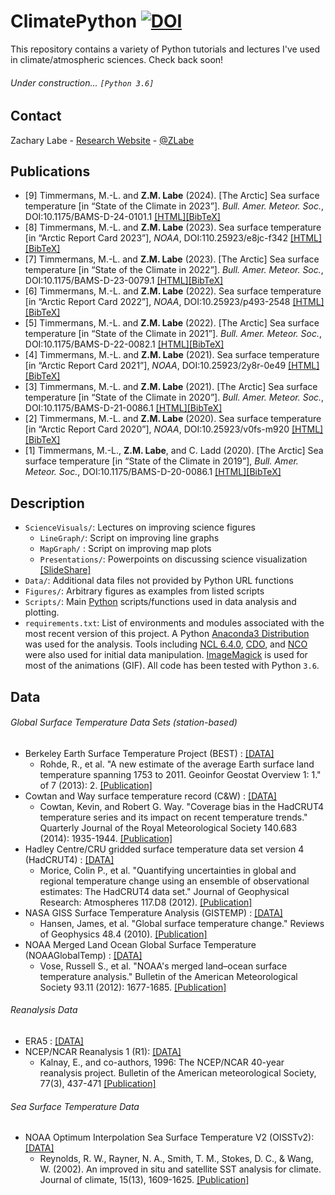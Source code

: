 # ClimatePython [![DOI](https://zenodo.org/badge/135844507.svg)](https://zenodo.org/badge/latestdoi/135844507)
This repository contains a variety of Python tutorials and lectures I've used in climate/atmospheric sciences. Check back soon!

###### Under construction... ```[Python 3.6]```

## Contact
Zachary Labe - [Research Website](https://zacklabe.com/) - [@ZLabe](https://twitter.com/ZLabe)

## Publications
+ [9] Timmermans, M.-L. and **Z.M. Labe** (2024). [The Arctic] Sea surface temperature [in “State of the Climate in 2023”]. *Bull. Amer. Meteor. Soc.*, DOI:10.1175/BAMS-D-24-0101.1 [[HTML]](https://journals.ametsoc.org/view/journals/bams/105/8/BAMS-D-24-0101.1.xml)[[BibTeX]](https://zacklabe.com/wp-content/uploads/2024/08/thearctic_bams_sotc2023_bibtex.pdf)
+ [8] Timmermans, M.-L. and **Z.M. Labe** (2023). Sea surface temperature [in “Arctic Report Card 2023”], *NOAA*, DOI:110.25923/e8jc-f342 [[HTML]](https://arctic.noaa.gov/report-card/report-card-2023/sea-surface-temperature-2023/)[[BibTeX]](https://zacklabe.files.wordpress.com/2023/12/timmermans-labe_arc2023_sstchapter_bibtex.pdf)
+ [7] Timmermans, M.-L. and **Z.M. Labe** (2023). [The Arctic] Sea surface temperature [in “State of the Climate in 2022”]. *Bull. Amer. Meteor. Soc.*, DOI:10.1175/BAMS-D-23-0079.1 [[HTML]](https://journals.ametsoc.org/view/journals/bams/104/9/BAMS-D-23-0079.1.xml)[[BibTeX]](https://zacklabe.files.wordpress.com/2023/09/thearctic_bams_sotc2022_bibtex.pdf)
+ [6] Timmermans, M.-L. and **Z.M. Labe** (2022). Sea surface temperature [in “Arctic Report Card 2022”], *NOAA*, DOI:10.25923/p493-2548 [[HTML]](https://arctic.noaa.gov/Report-Card/Report-Card-2022/ArtMID/8054/ArticleID/988/Sea-Surface-Temperature)[[BibTeX]](https://zacklabe.files.wordpress.com/2022/12/timmermans-labe_arc2022_sstchapter_bibtex.pdf)
+ [5] Timmermans, M.-L. and **Z.M. Labe** (2022). [The Arctic] Sea surface temperature [in “State of the Climate in 2021”]. *Bull. Amer. Meteor. Soc.*, DOI:10.1175/BAMS-D-22-0082.1 [[HTML]](https://journals.ametsoc.org/view/journals/bams/103/8/BAMS-D-22-0082.1.xml)[[BibTeX]](https://zacklabe.files.wordpress.com/2022/09/thearctic_bams_sotc2021_bibtex.pdf)
+ [4] Timmermans, M.-L. and **Z.M. Labe** (2021). Sea surface temperature [in “Arctic Report Card 2021”], *NOAA*, DOI:10.25923/2y8r-0e49 [[HTML]](https://www.arctic.noaa.gov/Report-Card/Report-Card-2021/ArtMID/8022/ArticleID/944/Sea-Surface-Temperature)[[BibTeX]](https://zacklabe.files.wordpress.com/2022/08/9bbf7-timmermans-labe_arc2021_sstchapter_bibtex.pdf)
+ [3] Timmermans, M.-L. and **Z.M. Labe** (2021). [The Arctic] Sea surface temperature [in “State of the Climate in 2020”]. *Bull. Amer. Meteor. Soc.*, DOI:10.1175/BAMS-D-21-0086.1 [[HTML]](https://journals.ametsoc.org/view/journals/bams/102/8/BAMS-D-21-0086.1.xml)[[BibTeX]](https://zacklabe.files.wordpress.com/2022/08/9906a-thearctic_bams_sotc2020_bibtex.pdf)
+ [2] Timmermans, M.-L. and **Z.M. Labe** (2020). Sea surface temperature [in “Arctic Report Card 2020”], *NOAA*, DOI:10.25923/v0fs-m920 [[HTML]](https://arctic.noaa.gov/Report-Card/Report-Card-2020/ArtMID/7975/ArticleID/885/Sea-Surface-Temperature)[[BibTeX]](https://zacklabe.files.wordpress.com/2022/08/7ab3e-timmermans-labe_arc2020_sstchapter_bibtex.pdf)
+ [1] Timmermans, M.-L., **Z.M. Labe**, and C. Ladd (2020). [The Arctic] Sea surface temperature [in “State of the Climate in 2019”], *Bull. Amer. Meteor. Soc.*, DOI:10.1175/BAMS-D-20-0086.1 [[HTML]](https://journals.ametsoc.org/bams/article/101/8/S239/353884/The-Arctic)[[BibTeX]](https://zacklabe.files.wordpress.com/2022/08/9c7d3-thearctic_bams_sotc2019_bibtex.pdf)

## Description
+ ```ScienceVisuals/```: Lectures on improving science figures
    + ```LineGraph/```: Script on improving line graphs 
    + ```MapGraph/``` : Script on improving map plots
    + ```Presentations/```: Powerpoints on discussing science visualization [[SlideShare]](https://www.slideshare.net/ZacharyLabe)
+ ```Data/```: Additional data files not provided by Python URL functions
+ ```Figures/```: Arbitrary figures as examples from listed scripts
+ ```Scripts/```: Main [Python](https://www.python.org/) scripts/functions used in data analysis and plotting. 
+ ```requirements.txt```: List of environments and modules associated with the most recent version of this project. A Python [Anaconda3 Distribution](https://docs.continuum.io/anaconda/) was used for the analysis. Tools including [NCL 6.4.0](https://www.ncl.ucar.edu/), [CDO](https://code.mpimet.mpg.de/projects/cdo), and [NCO](http://nco.sourceforge.net/) were also used for initial data manipulation. [ImageMagick](https://www.imagemagick.org/script/index.php) is used for most of the animations (GIF). All code has been tested with Python ```3.6```.

## Data
###### Global Surface Temperature Data Sets (station-based)
+ Berkeley Earth Surface Temperature Project (BEST) : [[DATA]](http://berkeleyearth.org/data/)
    + Rohde, R., et al. "A new estimate of the average Earth surface land temperature spanning 1753 to 2011. Geoinfor Geostat Overview 1: 1." of 7 (2013): 2. [[Publication]](https://www.scitechnol.com/new-estimate-of-the-average-earth-surface-land-temperature-spanning-to-1eCc.php?article_id=450)
+ Cowtan and Way surface temperature record (C&W) : [[DATA]](http://www-users.york.ac.uk/~kdc3/papers/coverage2013/series.html)
    + Cowtan, Kevin, and Robert G. Way. "Coverage bias in the HadCRUT4 temperature series and its impact on recent temperature trends." Quarterly Journal of the Royal Meteorological Society 140.683 (2014): 1935-1944. [[Publication]](https://rmets.onlinelibrary.wiley.com/doi/abs/10.1002/qj.2297)
+ Hadley Centre/CRU gridded surface temperature data set version 4 (HadCRUT4) : [[DATA]](https://crudata.uea.ac.uk/cru/data/temperature/)
    + Morice, Colin P., et al. "Quantifying uncertainties in global and regional temperature change using an ensemble of observational estimates: The HadCRUT4 data set." Journal of Geophysical Research: Atmospheres 117.D8 (2012). [[Publication]](https://agupubs.onlinelibrary.wiley.com/doi/10.1029/2011JD017187)
+ NASA GISS Surface Temperature Analysis (GISTEMP) : [[DATA]](https://data.giss.nasa.gov/gistemp/)
    + Hansen, James, et al. "Global surface temperature change." Reviews of Geophysics 48.4 (2010). [[Publication]](https://agupubs.onlinelibrary.wiley.com/doi/full/10.1029/2010RG000345)
+ NOAA Merged Land Ocean Global Surface Temperature (NOAAGlobalTemp) : [[DATA]](https://www.ncdc.noaa.gov/data-access/marineocean-data/noaa-global-surface-temperature-noaaglobaltemp)
    + Vose, Russell S., et al. "NOAA's merged land–ocean surface temperature analysis." Bulletin of the American Meteorological Society 93.11 (2012): 1677-1685. [[Publication]](https://journals.ametsoc.org/doi/abs/10.1175/BAMS-D-11-00241.1)
###### Reanalysis Data 
+ ERA5 : [[DATA]](http://apps.ecmwf.int/data-catalogues/era5/?class=ea)
+ NCEP/NCAR Reanalysis 1 (R1): [[DATA]](https://www.esrl.noaa.gov/psd/data/gridded/data.ncep.reanalysis.html)
    + Kalnay, E., and co-authors, 1996: The NCEP/NCAR 40-year reanalysis project. Bulletin of the American meteorological Society, 77(3), 437-471 [[Publication]](http://journals.ametsoc.org/doi/abs/10.1175/1520-0477(1996)077%3C0437:TNYRP%3E2.0.CO;2)
###### Sea Surface Temperature Data 
+ NOAA Optimum Interpolation Sea Surface Temperature V2 (OISSTv2): [[DATA]](https://www.esrl.noaa.gov/psd/data/gridded/data.noaa.oisst.v2.html)
    + Reynolds, R. W., Rayner, N. A., Smith, T. M., Stokes, D. C., & Wang, W. (2002). An improved in situ and satellite SST analysis for climate. Journal of climate, 15(13), 1609-1625. [[Publication]](https://journals.ametsoc.org/doi/full/10.1175/1520-0442%282002%29015%3C1609%3AAIISAS%3E2.0.CO%3B2)
